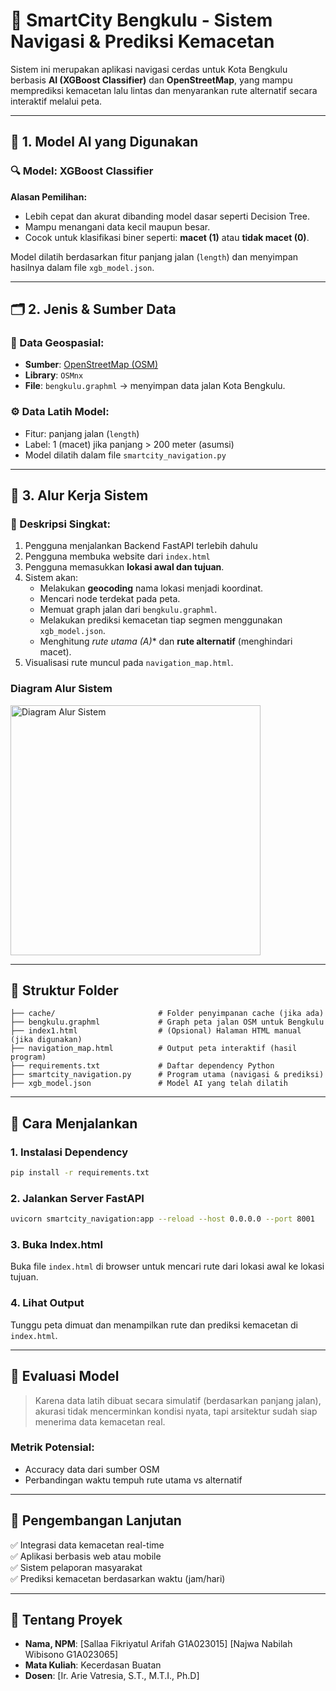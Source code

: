 # 🚦 SmartCity Bengkulu - Sistem Navigasi & Prediksi Kemacetan

Sistem ini merupakan aplikasi navigasi cerdas untuk Kota Bengkulu berbasis **AI (XGBoost Classifier)** dan **OpenStreetMap**, yang mampu memprediksi kemacetan lalu lintas dan menyarankan rute alternatif secara interaktif melalui peta.

---

## 📌 1. Model AI yang Digunakan

### 🔍 Model: **XGBoost Classifier**
**Alasan Pemilihan:**
- Lebih cepat dan akurat dibanding model dasar seperti Decision Tree.
- Mampu menangani data kecil maupun besar.
- Cocok untuk klasifikasi biner seperti: **macet (1)** atau **tidak macet (0)**.

Model dilatih berdasarkan fitur panjang jalan (`length`) dan menyimpan hasilnya dalam file `xgb_model.json`.

---

## 🗂️ 2. Jenis & Sumber Data

### 📍 Data Geospasial:
- **Sumber**: [OpenStreetMap (OSM)](https://www.openstreetmap.org)
- **Library**: `OSMnx`
- **File**: `bengkulu.graphml` → menyimpan data jalan Kota Bengkulu.

### ⚙️ Data Latih Model:
- Fitur: panjang jalan (`length`)
- Label: 1 (macet) jika panjang > 200 meter (asumsi)
- Model dilatih dalam file `smartcity_navigation.py`

---

## 🔄 3. Alur Kerja Sistem

### 🧭 Deskripsi Singkat:

1. Pengguna menjalankan Backend FastAPI terlebih dahulu
2. Pengguna membuka website dari `index.html`
3. Pengguna memasukkan **lokasi awal dan tujuan**.
4. Sistem akan:
   - Melakukan **geocoding** nama lokasi menjadi koordinat.
   - Mencari node terdekat pada peta.
   - Memuat graph jalan dari `bengkulu.graphml`.
   - Melakukan prediksi kemacetan tiap segmen menggunakan `xgb_model.json`.
   - Menghitung **rute utama (A*)** dan **rute alternatif** (menghindari macet).
5. Visualisasi rute muncul pada `navigation_map.html`.


### Diagram Alur Sistem
<img src="https://github.com/user-attachments/assets/44aba3ac-ba4a-412e-9771-028abb333cbb" alt="Diagram Alur Sistem" width="400"/>

---

## 📁 Struktur Folder

```
├── cache/                       # Folder penyimpanan cache (jika ada)
├── bengkulu.graphml             # Graph peta jalan OSM untuk Bengkulu
├── index1.html                  # (Opsional) Halaman HTML manual (jika digunakan)
├── navigation_map.html          # Output peta interaktif (hasil program)
├── requirements.txt             # Daftar dependency Python
├── smartcity_navigation.py      # Program utama (navigasi & prediksi)
├── xgb_model.json               # Model AI yang telah dilatih
```

---

## 🧪 Cara Menjalankan

### 1. Instalasi Dependency
```bash
pip install -r requirements.txt
```

### 2. Jalankan Server FastAPI
```bash
uvicorn smartcity_navigation:app --reload --host 0.0.0.0 --port 8001
```

### 3. Buka Index.html
Buka file `index.html` di browser untuk mencari rute dari lokasi awal ke lokasi tujuan.

### 4. Lihat Output
Tunggu peta dimuat dan menampilkan rute dan prediksi kemacetan di `index.html`.

---

## 🧠 Evaluasi Model

> Karena data latih dibuat secara simulatif (berdasarkan panjang jalan), akurasi tidak mencerminkan kondisi nyata, tapi arsitektur sudah siap menerima data kemacetan real.

### Metrik Potensial:
- Accuracy data dari sumber OSM
- Perbandingan waktu tempuh rute utama vs alternatif

---

## 🚀 Pengembangan Lanjutan

✅ Integrasi data kemacetan real-time  
✅ Aplikasi berbasis web atau mobile   
✅ Sistem pelaporan masyarakat  
✅ Prediksi kemacetan berdasarkan waktu (jam/hari)

---

## 🙋 Tentang Proyek

- **Nama, NPM**:
[Sallaa Fikriyatul Arifah G1A023015]
[Najwa Nabilah Wibisono G1A023065]
- **Mata Kuliah**: Kecerdasan Buatan
- **Dosen**: [Ir. Arie Vatresia, S.T., M.T.I., Ph.D]
